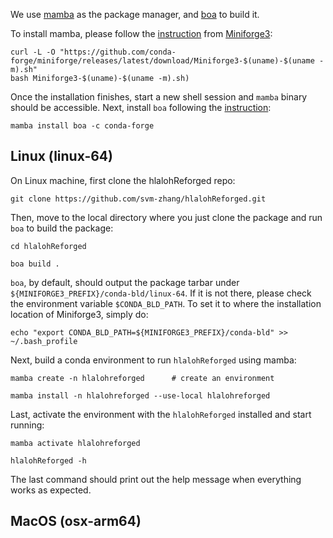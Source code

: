 
We use [mamba](https://github.com/mamba-org/mamba) as the package manager, and [boa](https://github.com/mamba-org/boa) to build it.

To install mamba, please follow the [instruction](https://github.com/conda-forge/miniforge?tab=readme-ov-file#unix-like-platforms-mac-os--linux) from [Miniforge3](https://github.com/conda-forge/miniforge):

```
curl -L -O "https://github.com/conda-forge/miniforge/releases/latest/download/Miniforge3-$(uname)-$(uname -m).sh"
bash Miniforge3-$(uname)-$(uname -m).sh)
```

Once the installation finishes, start a new shell session and `mamba` binary should be accessible. Next, install `boa` following the [instruction](https://boa-build.readthedocs.io/en/latest/getting_started.html#installation):

```
mamba install boa -c conda-forge
```

## Linux (linux-64)

On Linux machine, first clone the hlalohReforged repo:

```
git clone https://github.com/svm-zhang/hlalohReforged.git
```

Then, move to the local directory where you just clone the package and run `boa` to build the package:

```
cd hlalohReforged

boa build . 
```

`boa`, by default, should output the package tarbar under `${MINIFORGE3_PREFIX}/conda-bld/linux-64`. If it is not there, please check the environment variable `$CONDA_BLD_PATH`. To set it to where the installation location of Miniforge3, simply do:

```
echo "export CONDA_BLD_PATH=${MINIFORGE3_PREFIX}/conda-bld" >> ~/.bash_profile
```

Next, build a conda environment to run `hlalohReforged` using mamba:

```
mamba create -n hlalohreforged      # create an environment

mamba install -n hlalohreforged --use-local hlalohreforged

```

Last, activate the environment with the `hlalohReforged` installed and start running:

```
mamba activate hlalohreforged

hlalohReforged -h
```

The last command should print out the help message when everything works as expected.

## MacOS (osx-arm64)


